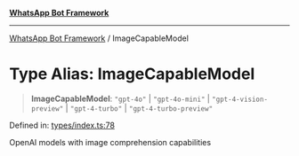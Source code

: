 [**WhatsApp Bot Framework**](../README.md)

***

[WhatsApp Bot Framework](../globals.md) / ImageCapableModel

# Type Alias: ImageCapableModel

> **ImageCapableModel**: `"gpt-4o"` \| `"gpt-4o-mini"` \| `"gpt-4-vision-preview"` \| `"gpt-4-turbo"` \| `"gpt-4-turbo-preview"`

Defined in: [types/index.ts:78](https://github.com/green-api/whatsapp-chatgpt-js/blob/a8d23283a95688db13d271291301a016d80fdc7a/src/types/index.ts#L78)

OpenAI models with image comprehension capabilities
